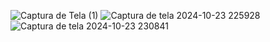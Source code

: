 ![Captura de Tela (1)](https://github.com/user-attachments/assets/2dd9579f-dcf6-4f1d-b8e1-6537b5fd8067)
![Captura de tela 2024-10-23 225928](https://github.com/user-attachments/assets/98cbd21f-3457-446c-856e-c88a1063179f)
![Captura de tela 2024-10-23 230841](https://github.com/user-attachments/assets/035b5907-3711-47ce-b612-f26e8c7a4024)
